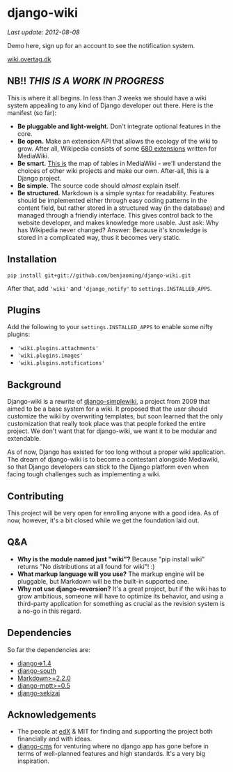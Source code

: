 django-wiki
===========

*Last update: 2012-08-08*

Demo here, sign up for an account to see the notification system.

[wiki.overtag.dk](http://wiki.overtag.dk)

NB!! *THIS IS A WORK IN PROGRESS*
---------------------------------

This is where it all begins. In less than *3* weeks we should have a wiki system appealing to any kind of Django developer out there. Here is the manifest (so far):

 * **Be pluggable and light-weight.** Don't integrate optional features in the core.
 * **Be open.** Make an extension API that allows the ecology of the wiki to grow. After all, Wikipedia consists of some [680 extensions](http://svn.wikimedia.org/viewvc/mediawiki/trunk/extensions/) written for MediaWiki.
 * **Be smart.** [This is](https://upload.wikimedia.org/wikipedia/commons/8/88/MediaWiki_database_schema_1-19_%28r102798%29.png) the map of tables in MediaWiki - we'll understand the choices of other wiki projects and make our own. After-all, this is a Django project.
 * **Be simple.** The source code should *almost* explain itself.
 * **Be structured.** Markdown is a simple syntax for readability. Features should be implemented either through easy coding patterns in the content field, but rather stored in a structured way (in the database) and managed through a friendly interface. This gives control back to the website developer, and makes knowledge more usable. Just ask: Why has Wikipedia never changed? Answer: Because it's knowledge is stored in a complicated way, thus it becomes very static.

Installation
------------

    pip install git+git://github.com/benjaoming/django-wiki.git

After that, add `'wiki'` and `'django_notify'` to `settings.INSTALLED_APPS`.

Plugins
------------

Add the following to your `settings.INSTALLED_APPS` to enable some nifty plugins:

 * `'wiki.plugins.attachments'`
 * `'wiki.plugins.images'`
 * `'wiki.plugins.notifications'`

Background
----------

Django-wiki is a rewrite of [django-simplewiki](http://code.google.com/p/django-simple-wiki/), a project from 2009 that aimed to be a base system for a wiki. It proposed that the user should customize the wiki by overwriting templates, but soon learned that the only customization that really took place was that people forked the entire project. We don't want that for django-wiki, we want it to be modular and extendable.

As of now, Django has existed for too long without a proper wiki application. The dream of django-wiki is to become a contestant alongside Mediawiki, so that Django developers can stick to the Django platform even when facing tough challenges such as implementing a wiki.

Contributing
------------

This project will be very open for enrolling anyone with a good idea. As of now, however, it's a bit closed while we get the foundation laid out.

Q&A
------------

 * **Why is the module named just "wiki"?** Because "pip install wiki" returns "No distributions at all found for wiki"! :)
 * **What markup language will you use?** The markup engine will be pluggable, but Markdown will be the built-in supported one.
 * **Why not use django-reversion?** It's a great project, but if the wiki has to grow ambitious, someone will have to optimize its behavior, and using a third-party application for something as crucial as the revision system is a no-go in this regard.

Dependencies
------------

So far the dependencies are:

 * [django=>1.4](http://www.djangoproject.com)
 * [django-south](http://south.aeracode.org/)
 * [Markdown>=2.2.0](https://github.com/waylan/Python-Markdown)
 * [django-mptt>=0.5](https://github.com/django-mptt/django-mptt)
 * [django-sekizai](https://github.com/ojii/django-sekizai/)

Acknowledgements
----------------

 * The people at [edX](http://www.edxonline.org/) & MIT for finding and supporting the project both financially and with ideas.
 * [django-cms](https://github.com/divio/django-cms) for venturing where no django app has gone before in terms of well-planned features and high standards. It's a very big inspiration.

